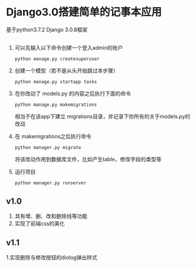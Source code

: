 # Django3.0搭建简单的记事本应用

基于python3.7.2 Django 3.0.8框架

## 

1. 可以先输入以下命令创建一个登入admin的账户

   ```
   python manage.py createsuperuser
   ```

2. 创建一个模型（若不是从头开始跳过本步骤）

   ```
   python manage.py startapp tasks
   ```

3. 在你改动了 models.py 的内容之后执行下面的命令

   ```
   python manage.py makemigrations
   ```

   相当于在该app下建立 migrations目录，并记录下你所有的关于models.py的改动

4. 在 makemigrations之后执行命令

   ```
   python manager.py migrate
   ```

   将该改动作用到数据库文件，比如产生table，修改字段的类型等

5. 运行项目

   ```
   python manager.py runserver
   ```

   

## v1.0

1. 具有增、删、改和删除线等功能
2. 实现了前端css的美化

## v1.1

1.实现删除与修改按钮的diolog弹出样式

